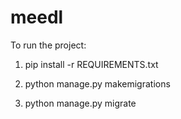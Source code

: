 # meedl


To run the project:

1. pip install -r REQUIREMENTS.txt

2. python manage.py makemigrations

3. python manage.py migrate